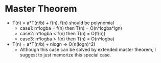 # Master Theorem

- T(n) = a*T(n/b) + f(n), f(n) should be polynomial
    - case1: n^logba = f(n) then T(n) = O(n^logba*lgn)
    - case2: n^logba < f(n) then T(n) = O(f(n))
    - case3: n^logba > f(n) then T(n) = O(n^logba)
- T(n) = a*T(n/b) + nlogn => O(n(logn)^2)
    - Although this case can be solved by extended master theorem, I suggest to just memorize this special case.
